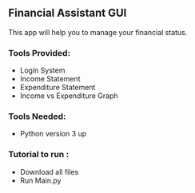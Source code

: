 ## **Financial Assistant GUI**

This app will help you to manage your financial status.

### Tools Provided:
- Login System
- Income Statement
- Expenditure Statement
- Income vs Expenditure Graph

### Tools Needed:
- Python version 3 up

### Tutorial to run :
- Download all files
- Run Main.py
